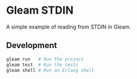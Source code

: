 # Gleam STDIN

A simple example of reading from STDIN in Gleam.

## Development

```sh
gleam run   # Run the project
gleam test  # Run the tests
gleam shell # Run an Erlang shell
```
